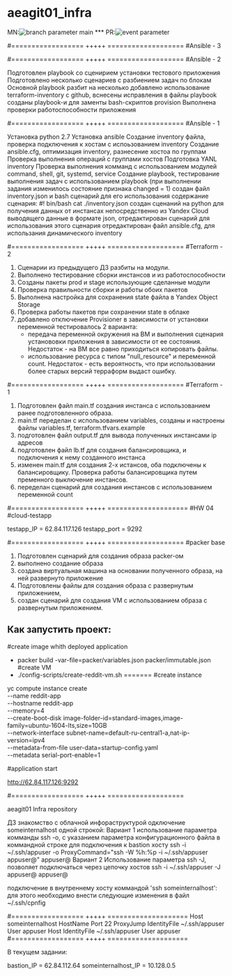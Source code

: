 # aeagit01_infra
MN:![branch parameter main](https://github.com/Otus-DevOps-2021-08/aeagit01_infra/actions/workflows/run-tests.yml/badge.svg?branch=main) *** PR:![event parameter](https://github.com/Otus-DevOps-2021-08/aeagit01_infra/actions/workflows/run-tests.yml/badge.svg?event=pull_request)

#================== +++++ =================== #Ansible - 3




#================== +++++ =================== #Ansible - 2

Подготовлен playbook со сценирием установки тестового приложения
Подготовлено несколько сценариев с разбиением задач по блокам
Основной playbook разбит на несколько
добавлено использование terraform-inventory c github, вснесены исправления в файлы  playbook
созданы playbook-и для заменты bash-скриптов provision
Выполнена проверки работоспособности приложения

#================== +++++ =================== #Ansible - 1

Установка python 2.7
Установка ansible
Создание inventory файла, проверка подключения к хостам с испоьзованием inventory
Создание ansible.cfg, оптимизация inventory, разнесение хостоа по группам
Проверка выполнения операций с группами хостов
Подготовка YANL inventory
Проверка выполнения комманд с использованием модулей command, shell, git, systemd, service
Создание playbook, тестирование выполнения задач с использованием playbook (при выполнении задания изменилось состояние признака changed = 1)
создан файл inventory.json и bash сценарий для его использования содержание сценария: #! bin/bash cat ./inventory.json
создан сценаний на python для получения данных от инстансах непосредственно из Yandex Cloud выводящего данные в формате json, отредактирован сценарий для использования этого сценария
отредактирован файл ansible.cfg, для использания динамического inventory

#================== +++++ ===================
#Terraform - 2
1. Сценарии из предыдущего ДЗ разбиты на модули.
2. Выполнено тестирование сборки инстансов и из работоспособности
3. Созданы пакеты prod и stage использующие сделанные модули
4. Проверка правильности сборки и работы обоих пакетов
5. Выполнена настройка для сохранения state файла в Yandex Object Storage
6. Проверка работы пакетов при сохранении state в облаке
7. добавлено отключение Provisioner в зависимости от установки переменной
   тестировалось 2 варианта:
    - передача переменной окружения на ВМ и выполнения сценария установовки приложения
      в зависимости от ее состояния. Недостаток - на ВМ все равно приходиться копировать файлы.
    - использование ресурса с типом "null_resource" и переменной count. Недостаток - есть вероятность,
      что при использовании более старых версий терраформ выдаст ошибку.

#================== +++++ ===================
#Terraform - 1

1. Подготовлен файл main.tf создания инстанса с использованием ранее подготовленного образа.
2. main.tf переделан с использованием variables, созданы и настроены файлы variables.tf, terraform.tfvars.example
3. подготовлен файл output.tf для вывода полученных инстансами ip адресов
4. подготовлен файл lb.tf для создания балансировщика, и подключения к нему созданного инстанса
5. изменен main.tf для создания 2-х истансов, оба подключены к балансировщику. Проверка работы балансировщика путем пременного выключение инстансов.
6. переделан сценарий для создания инстансов с использованием переменной count



#================== +++++ ====================
#HW 04
#cloud-testapp

testapp_IP = 62.84.117.126
testapp_port = 9292

#================== +++++ ===================
#packer base
 1. Подготовлен сценарий для создания образа packer-ом
 2. выполнено создание образа
 3. создана виртуальная машина на основании полученного образа, на ней развернуто приложение
 4. Подготовлены файлы для создания образа с развернутым приложением,
 5. создан сценарий для создания VM с использованием образа с развернутым приложением.

## Как запустить проект:
#create image whith deployed application
 - packer build -var-file=packer/variables.json packer/immutable.json
#create VM
 - ./config-scripts/create-reddit-vm.sh
=======
#create instance

yc compute instance create \
  --name reddit-app \
  --hostname reddit-app \
  --memory=4 \
  --create-boot-disk image-folder-id=standard-images,image-family=ubuntu-1604-lts,size=10GB \
  --network-interface subnet-name=default-ru-central1-a,nat-ip-version=ipv4 \
  --metadata-from-file user-data=startup-config.yaml \
  --metadata serial-port-enable=1

#application start

http://62.84.117.126:9292


#================== +++++ ===================

aeagit01 Infra repository

ДЗ знакомство с облачной инфораструктурой
одключение someinternalhost одной строкой:
Вариант 1
использование параметра комманды ssh -o, с указанием параметра конфигурационного файла в коммандной строке для подключения к bastion хосту
ssh -i ~/.ssh/appuser -o ProxyCommand="ssh -W %h:%p -i ~/.ssh/appuser appuser@<bastion host>" appuser@<internal host>
Вариант 2
Использование параметра ssh -J, позволяет подключаться через цепочку хостов
ssh -i ~/.ssh/appuser -J appuser@<bastion host> appuser@<internal host>

подключение в внутреннему хосту коммандой 'ssh someinternalhost':
для этого необходимо внести следующие изменения в файл ~/.ssh/cpnfig

#================== +++++ ====================
Host someinternalhost
    HostName <IP of internal host>
    Port 22
    ProxyJump <IP or name of bastion host>
    IdentityFile ~/.ssh/appuser
    User appuser
Host <IP or name bastion host>
    IdentityFile ~/.ssh/appuser
    User appuser
#================== +++++ ====================

В текущем задании:

bastion_IP = 62.84.112.64
someinternalhost_IP = 10.128.0.5
